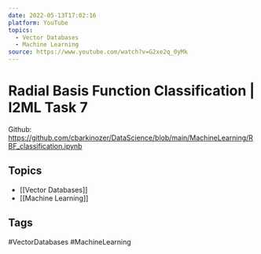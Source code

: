 ```yaml
---
date: 2022-05-13T17:02:16
platform: YouTube
topics:
  - Vector Databases
  - Machine Learning
source: https://www.youtube.com/watch?v=G2xe2q_0yMk
---
```

# Radial Basis Function Classification | I2ML Task 7

Github: https://github.com/cbarkinozer/DataScience/blob/main/MachineLearning/RBF_classification.ipynb

## Topics
- [[Vector Databases]]
- [[Machine Learning]]

## Tags
#VectorDatabases #MachineLearning
